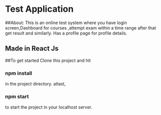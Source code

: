 # Test Application

##About:
This is an online test system where you have login screen,Dashboard for courses ,attempt exam within a time range after that get result and similarly. Has a profile page for profile details.

## Made in React Js

##To get started
Clone this project and hit
### npm install 
in the project directory.
atlast,
### npm start
 to start the project in your localhost server.
